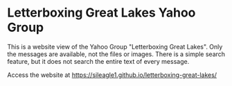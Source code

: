 # Letterboxing Great Lakes Yahoo Group

This is a website view of the Yahoo Group "Letterboxing Great Lakes".
Only the messages are available, not the files or images.
There is a simple search feature, but it does not search the entire text of every message.

Access the website at https://sileagle1.github.io/letterboxing-great-lakes/
